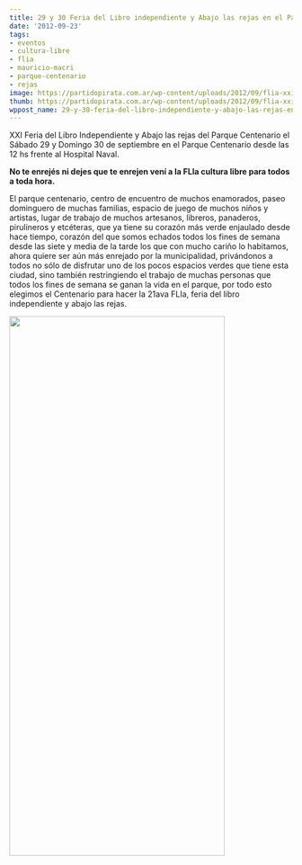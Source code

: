 ```yaml
---
title: 29 y 30 Feria del Libro independiente y Abajo las rejas en el Parque Centenario
date: '2012-09-23'
tags:
- eventos
- cultura-libre
- flia
- mauricio-macri
- parque-centenario
- rejas
image: https://partidopirata.com.ar/wp-content/uploads/2012/09/flia-xxi.jpg
thumb: https://partidopirata.com.ar/wp-content/uploads/2012/09/flia-xxi-150x150.jpg
wppost_name: 29-y-30-feria-del-libro-independiente-y-abajo-las-rejas-en-el-parque-centenario
---
```


XXI Feria del Libro Independiente y Abajo las rejas del Parque Centenario el Sábado 29 y Domingo 30 de septiembre en el Parque Centenario desde las 12 hs frente al Hospital Naval.

<strong>No te enrejés ni dejes que te enrejen vení a la FLIa cultura libre para todos a toda hora.</strong>

El parque centenario, centro de encuentro de muchos enamorados, paseo dominguero de muchas familias, espacio de juego de muchos niños y artistas, lugar de trabajo de muchos artesanos, libreros, panaderos, pirulineros y etcéteras, que ya tiene su corazón más verde enjaulado desde hace tiempo, corazón del que somos echados todos los fines de semana desde las siete y media de la tarde los que con mucho cariño lo habitamos, ahora quiere ser aún más enrejado por la municipalidad, privándonos a todos no sólo de disfrutar uno de los pocos espacios verdes que tiene esta ciudad, sino también restringiendo el trabajo de muchas personas que todos los fines de semana se ganan la vida en el parque, por todo esto elegimos el Centenario para hacer la 21ava FLIa, feria del libro independiente y abajo las rejas.

<a href="https://partidopirata.com.ar/wp-content/uploads/2012/09/flia-xxi.jpg"><img src="https://partidopirata.com.ar/wp-content/uploads/2012/09/flia-xxi.jpg" alt="" title="flia xxi" width="383" height="960" class="aligncenter size-full wp-image-6590" /></a>


